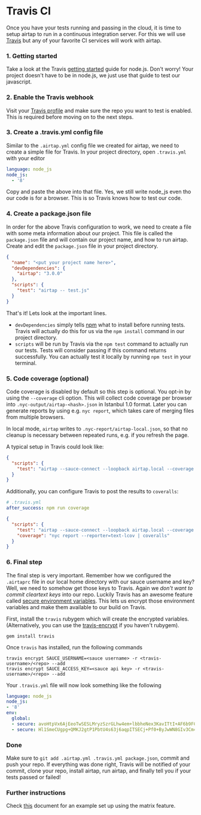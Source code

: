 # Travis CI

Once you have your tests running and passing in the cloud, it is time to setup airtap to run in a continuous integration server. For this we will use [Travis](https://travis-ci.org/) but any of your favorite CI services will work with airtap.

### 1. Getting started

Take a look at the Travis [getting started](http://about.travis-ci.org/docs/user/languages/javascript-with-nodejs/) guide for node.js. Don't worry! Your project doesn't have to be in node.js, we just use that guide to test our javascript.

### 2. Enable the Travis webhook

Visit your [Travis profile](https://travis-ci.org/profile) and make sure the repo you want to test is enabled. This is required before moving on to the next steps.

### 3. Create a .travis.yml config file

Similar to the `.airtap.yml` config file we created for airtap, we need to create a simple file for Travis. In your project directory, open `.travis.yml` with your editor

```yaml
language: node_js
node_js:
  - '8'
```

Copy and paste the above into that file. Yes, we still write node_js even tho our code is for a browser. This is so Travis knows how to test our code.

### 4. Create a package.json file

In order for the above Travis configuration to work, we need to create a file with some meta information about our project. This file is called the `package.json` file and will contain our project name, and how to run airtap. Create and edit the `package.json` file in your project directory.

```json
{
  "name": "<put your project name here>",
  "devDependencies": {
    "airtap": "3.0.0"
  },
  "scripts": {
    "test": "airtap -- test.js"
  }
}
```

That's it! Lets look at the important lines.

* `devDependencies` simply tells [npm](https://npmjs.org) what to install before running tests. Travis will actually do this for us via the `npm install` command in our project directory.
* `scripts` will be run by Travis via the `npm test` command to actually run our tests. Tests will consider passing if this command returns successfully. You can actually test it locally by running `npm test` in your terminal.

### 5. Code coverage (optional)

Code coverage is disabled by default so this step is optional. You opt-in by using the `--coverage` cli option. This will collect code coverage per browser into `.nyc-output/airtap-<hash>.json` in Istanbul 1.0 format. Later you can generate reports by using e.g. `nyc report`, which takes care of merging files from multiple browsers.

In local mode, `airtap` writes to `.nyc-report/airtap-local.json`, so that no cleanup is necessary between repeated runs, e.g. if you refresh the page.

A typical setup in Travis could look like:

```json
{
  "scripts": {
    "test": "airtap --sauce-connect --loopback airtap.local --coverage test.js"
  }
}
```

Additionally, you can configure Travis to post the results to `coveralls`:

```yaml
# .travis.yml
after_success: npm run coverage
```

```json
{
  "scripts": {
    "test": "airtap --sauce-connect --loopback airtap.local --coverage test.js",
    "coverage": "nyc report --reporter=text-lcov | coveralls"
  }
}
```

### 6. Final step

The final step is very important. Remember how we configured the `.airtaprc` file in our local home directory with our sauce username and key? Well, we need to somehow get those keys to Travis. Again we *don't want to commit cleartext keys* into our repo. Luckily Travis has an awesome feature called [secure environment variables](http://about.travis-ci.org/docs/user/build-configuration/#Secure-environment-variables). This lets us encrypt those environment variables and make them available to our build on Travis.

First, install the `travis` rubygem which will create the encrypted variables. (Alternatively, you can use the [travis-encrypt](https://www.npmjs.com/package/travis-encrypt) if you haven't rubygem).

```shell
gem install travis
```

Once `travis` has installed, run the following commands

```shell
travis encrypt SAUCE_USERNAME=<sauce username> -r <travis-username>/<repo> --add
travis encrypt SAUCE_ACCESS_KEY=<sauce api key> -r <travis-username>/<repo> --add
```

Your `.travis.yml` file will now look something like the following

```yaml
language: node_js
node_js:
- '8'
env:
  global:
  - secure: avoHtpVx6AjEeoTwSESLMryzSzrGLhw4em+lbbheNex3KavITtI+AF6b9FCjMkvaLHz0+ylCQ2773mmXAmUMt9sshpGjwzWziAfz1t6dzb8dxq20r6s+tVQ2Q3p9EhhR+QXvLdCetNzJowbDGpGZV0sYQQzALuXeTaZooDXIsJ4=
  - secure: Hl1SmeCUgpg+QMKJ2gtP1PbtU4s63j6aqpITSECj+Pf0+ByJwWN8GIv3Cm4kOkQH0htYl7RYw6CqyEyVyd4rAogYInftDYbOVgumqKisn1RykgJ0FG7V1FkUpkk+TVFvM84h7DyFFBxTyeLaCSPwXZSm/MaldYk2izWTSQfE/Ek=
```

### Done

Make sure to `git add .airtap.yml .travis.yml package.json`, commit and push your repo. If everything was done right, Travis will be notified of your commit, clone your repo, install airtap, run airtap, and finally tell you if your tests passed or failed!

### Further instructions
Check [this](./travis-matrix.md) document for an example set up using the matrix feature.
